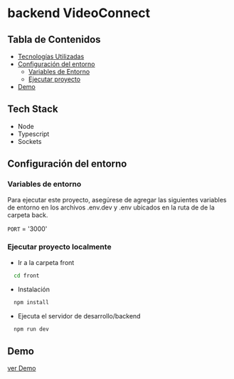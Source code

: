 # backend VideoConnect

## Tabla de Contenidos

- [Tecnologías Utilizadas](#tech-stack)
- [Configuración del entorno](#configuración-del-entorno)
  - [Variables de Entorno](#variables-de-entorno)
  - [Ejecutar proyecto](#ejecutar-proyecto-localmente)
- [Demo](#demo)

## Tech Stack

- Node
- Typescript
- Sockets

## Configuración del entorno

### Variables de entorno

Para ejecutar este proyecto, asegúrese de agregar las siguientes variables de entorno en los archivos .env.dev y .env ubicados en la ruta de de la carpeta back.

`PORT` = '3000'

### Ejecutar proyecto localmente

- Ir a la carpeta front

```bash
  cd front
```

- Instalación

```bash
  npm install
```

- Ejecuta el servidor de desarrollo/backend

```bash
  npm run dev
```

## Demo

[ver Demo](https://dulcet-gecko-2d86af.netlify.app)
